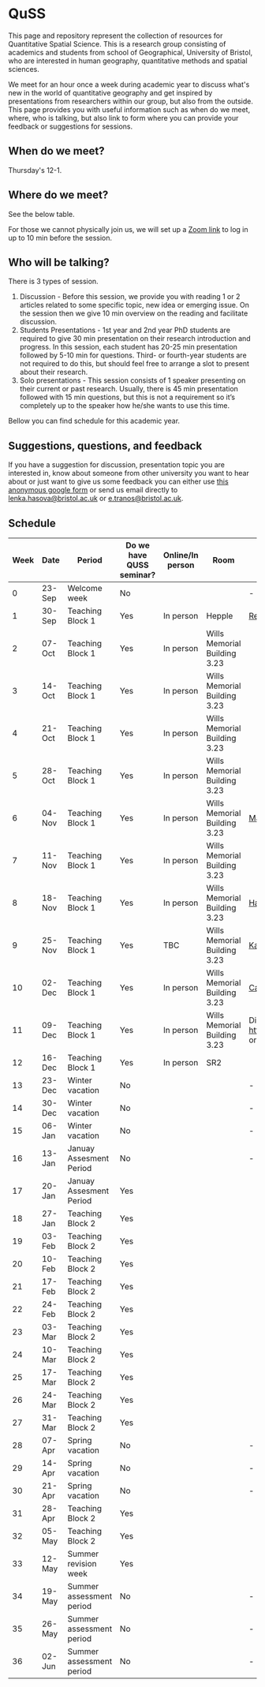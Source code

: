 # QuSS

This page and repository represent the collection of resources for Quantitative Spatial Science. This is a research group consisting of academics and students from school of Geographical, University of Bristol, who are interested in human geography, quantitative methods and spatial sciences.

We meet for an hour once a week during academic year to discuss what's new in the world of quantitative geography and get inspired by presentations from researchers within our group, but also from the outside. This page provides you with useful information such as when do we meet, where, who is talking, but also link to form where you can provide your feedback or suggestions for sessions.

## When do we meet?
Thursday's 12-1. 

## Where do we meet?
See the below table. 

For those we cannot physically join us, we will set up a [Zoom link](https://bristol-ac-uk.zoom.us/j/97858763043?pwd=bVp6RmRTN1J0UE00M1NLcGpLWkFFQT09
) to log in up to 10 min before the session.

## Who will be talking?

There is 3 types of session.

1. Discussion - Before this session, we provide you with reading 1 or 2 articles related to some specific topic, new idea or emerging issue. On the session then we give 10 min overview on the reading and facilitate discussion.
2. Students Presentations - 1st year and 2nd year PhD students are required to give 30 min presentation on their research introduction and progress. In this session, each student has 20-25 min presentation followed by 5-10 min for questions. Third- or fourth-year students are not required to do this, but should feel free to arrange a slot to present about their research.
3. Solo presentations - This session consists of 1 speaker presenting on their current or past research. Usually, there is 45 min presentation followed with 15 min questions, but this is not a requirement so it’s completely up to the speaker how he/she wants to use this time.

Bellow you can find schedule for this academic year.

## Suggestions, questions, and feedback

If you have a suggestion for discussion, presentation topic you are interested in, know about someone from other university you want to hear about or just want to give us some feedback you can either use [this anonymous google form](https://forms.gle/kSDZTf6AUpANTF9U9) or send us email directly to lenka.hasova@bristol.ac.uk or e.tranos@bristol.ac.uk.


## Schedule

| Week  | Date   | Period                     | Do we have QUSS   seminar? | Online/In person | Room                         | Content                                              | QUSS Beers |
|-------|--------|----------------------------|----------------------------|------------------|------------------------------|------------------------------------------------------|------------|
| 0     | 23-Sep | Welcome week               | No                         |                  |                              | -                                                    |            |
| 1     | 30-Sep | Teaching Block 1           | Yes                        | In person        | Hepple                       | [Reading seminar- robustness in Quantitative research](https://www.cambridge.org/core/books/robustness-tests-for-quantitative-research/causal-complexity-and-the-limits-to-inferential-validity/F2DCE8673793C31DF900F493DA478309/core-reader)                                      | Yes - 5pm  |
| 2     | 07-Oct | Teaching Block 1           | Yes                        | In person        | Wills Memorial Building 3.23 |                                                      |            |
| 3     | 14-Oct | Teaching Block 1           | Yes                        | In person        | Wills Memorial Building 3.23 |                                                      |            |
| 4     | 21-Oct | Teaching Block 1           | Yes                        | In person        | Wills Memorial Building 3.23 |                                                      |            |
| 5     | 28-Oct | Teaching Block 1           | Yes                        | In person        | Wills Memorial Building 3.23 |                                                      |            |
| 6     | 04-Nov | Teaching Block 1           | Yes                        | In person        | Wills Memorial Building 3.23 | [Mary Abed Al Ahad](https://risweb.st-andrews.ac.uk/portal/en/persons/mary-abed-al-ahad(1ff9fb8a-e81f-40b4-aba8-0e3e4ab49331).html)       |            |
| 7     | 11-Nov | Teaching Block 1           | Yes                        | In person        | Wills Memorial Building 3.23 |                                                      |            |
| 8     | 18-Nov | Teaching Block 1           | Yes                        | In person        | Wills Memorial Building 3.23 | [Hannah Budnitz](https://www.tsu.ox.ac.uk/people/hbudnitz.html)                                                     |            |
| 9     | 25-Nov | Teaching Block 1           | Yes                        | TBC              | Wills Memorial Building 3.23 | [Karyn Morrissey](https://www.ecehh.org/people/karyn-morrissey/)                                                    |            |
| 10    | 02-Dec | Teaching Block 1           | Yes                        | In person        | Wills Memorial Building 3.23 | [Caitlin Robinson]( https://www.liverpool.ac.uk/environmental-sciences/staff/caitlin-robinson/)                                                      |            |
| 11    | 09-Dec | Teaching Block 1           | Yes                        | In person        | Wills Memorial Building 3.23 | Dianna Smith https://www.southampton.ac.uk/geography/about/staff/dms1u14.page or Tom Cantellow and Rui Sun - Progress   presentations **TBC**|            |
| 12    | 16-Dec | Teaching Block 1           | Yes                        | In person        | SR2                          |                                                      |            |
| 13    | 23-Dec | Winter vacation            | No                         |                  |                              | -                                                    |            |
| 14    | 30-Dec | Winter vacation            | No                         |                  |                              | -                                                    |            |
| 15    | 06-Jan | Winter vacation            | No                         |                  |                              | -                                                    |            |
| 16    | 13-Jan | Januay Assesment   Period  | No                         |                  |                              | -                                                    |            |
| 17    | 20-Jan | Januay Assesment   Period  | Yes                        |                  |                              |                         |            |
| 18    | 27-Jan | Teaching Block 2           | Yes                        |                  |                              |                                                      |            |
| 19    | 03-Feb | Teaching Block 2           | Yes                        |                  |                              |                                                      |            |
| 20    | 10-Feb | Teaching Block 2           | Yes                        |                  |                              |                                                      |            |
| 21    | 17-Feb | Teaching Block 2           | Yes                        |                  |                              |                                                      |            |
| 22    | 24-Feb | Teaching Block 2           | Yes                        |                  |                              |                                                      |            |
| 23    | 03-Mar | Teaching Block 2           | Yes                        |                  |                              |                                                      |            |
| 24    | 10-Mar | Teaching Block 2           | Yes                        |                  |                              |                                                      |            |
| 25    | 17-Mar | Teaching Block 2           | Yes                        |                  |                              |                                                      |            |
| 26    | 24-Mar | Teaching Block 2           | Yes                        |                  |                              |                                                      |            |
| 27    | 31-Mar | Teaching Block 2           | Yes                        |                  |                              |                                                      |            |
| 28    | 07-Apr | Spring vacation            | No                         |                  |                              | -                                                    |            |
| 29    | 14-Apr | Spring vacation            | No                         |                  |                              | -                                                    |            |
| 30    | 21-Apr | Spring vacation            | No                         |                  |                              | -                                                    |            |
| 31    | 28-Apr | Teaching Block 2           | Yes                        |                  |                              |                                                      |            |
| 32    | 05-May | Teaching Block 2           | Yes                        |                  |                              |                                                      |            |
| 33    | 12-May | Summer revision week       | Yes                        |                  |                              |                                                      |            |
| 34    | 19-May | Summer assessment   period | No                         |                  |                              | -                                                    |            |
| 35    | 26-May | Summer assessment   period | No                         |                  |                              | -                                                    |            |
| 36    | 02-Jun | Summer assessment   period | No                         |                  |                              | -                                                    |            |
